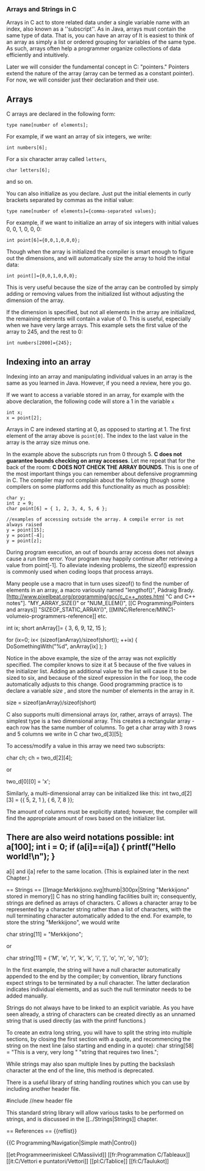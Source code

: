 ### Arrays and Strings in C

Arrays in C act to store related data under a single variable name with an index, also known as a ''subscript''.  As in Java, arrays must contain the same type of data.  That is, you can have an array of It is easiest to think of an array as simply a list or ordered grouping for variables of the same type.  As such, arrays often help a programmer organize collections of data efficiently and intuitively.

Later we will consider the fundamental concept in C: "pointers."  Pointers extend the nature of the array (array can be termed as a constant pointer). For now, we will consider just their declaration and their use.

## Arrays

C arrays are declared in the following form:

```
type name[number of elements];
```

For example, if we want an array of six integers, we write:
```
int numbers[6];
```

For a six character array called `letters`,

```
char letters[6];
```

and so on.

You can also initialize as you declare. Just put the initial elements in curly brackets separated by commas as the initial value:

```
type name[number of elements]={comma-separated values};
```

For example, if we want to initialize an array of six integers with initial values 0, 0, 1, 0, 0, 0:
```
int point[6]={0,0,1,0,0,0};
```

Though when the array is initialized the compiler is smart enough to figure out the dimensions, and will automatically size the array to hold the initial data:
```
int point[]={0,0,1,0,0,0};
```
This is very useful because the size of the array can be controlled by simply adding or removing values from the initialized list  without adjusting the dimension of the array.

If the dimension is specified, but not all elements in the array are initialized, the remaining elements will contain a value of 0. This is useful, especially when we have very large arrays.  This example sets the first value of the array to 245, and the rest to 0:

```
int numbers[2000]={245};
```

## Indexing into an array
Indexing into an array and manipulating individual values in an array is the same as you learned in Java.  However, if you need a review, here you go.

If we want to access a variable stored in an array, for example with the above declaration, the following code will store a 1 in the variable `x`

```
int x;
x = point[2];
```

Arrays in C are indexed starting at 0, as opposed to starting at 1.  The first element of the array above is `point[0]`.  The index to the last value in the array is the array size minus one.

In the example above the subscripts run from 0 through 5. **C does not guarantee bounds checking on array accesses**. Let me repeat that for the back of the room: **C DOES NOT CHECK THE ARRAY BOUNDS**.  This is one of the most important things you can remember about defensive programming in C.  The compiler may not complain about the following (though some compilers on some platforms add this functionality as much as possible):

```
char y;
int z = 9;
char point[6] = { 1, 2, 3, 4, 5, 6 };

//examples of accessing outside the array. A compile error is not always raised
y = point[15];
y = point[-4];
y = point[z];
```

During program execution, an out of bounds array access does not always cause a run time error. Your program may happily continue after retrieving a value from point[-1]. To alleviate indexing problems, the sizeof() expression is commonly used when coding loops that process arrays.

Many people use a macro that in turn uses sizeof() to find the number of elements in an array,
a macro variously named
"lengthof()",<ref>
Pádraig Brady.
[http://www.pixelbeat.org/programming/gcc/c_c++_notes.html "C and C++ notes"].
</ref>
"MY_ARRAY_SIZE()" or "NUM_ELEM()",<ref>
[[C Programming/Pointers and arrays]]
</ref>
"SIZEOF_STATIC_ARRAY()",<ref>
[[MINC/Reference/MINC1-volumeio-programmers-reference]]
</ref>
etc.

<source lang="c">
int ix;
short anArray[]= { 3, 6, 9, 12, 15 };
 
for (ix=0; ix< (sizeof(anArray)/sizeof(short)); ++ix) {
  DoSomethingWith("%d", anArray[ix] );
}
</source>

Notice in the above example, the size of the array was not explicitly specified. The compiler knows to size it at 5 because of the five values in the initializer list.  Adding an additional value to the list will cause it to be sized to six, and because of the sizeof expression in the <tt>for</tt> loop, the code automatically adjusts to this change.  Good programming practice is to declare a variable <i>size </i>, and store the number of elements in the array in it.
<p>
size = sizeof(anArray)/sizeof(short)
</p>

C also supports multi dimensional arrays (or, rather, arrays of arrays). The simplest type is a two dimensional array. This creates a rectangular array - each row has the same number of columns. To get a char array with 3 rows and 5 columns we write in C
 char two_d[3][5];

To access/modify a value in this array we need two subscripts:

<source lang="c">
char ch;
ch = two_d[2][4];
</source>

or

<source lang="c">
two_d[0][0] = 'x';
</source>

Similarly, a multi-dimensional array can be initialized like this:
<source lang="c">
int two_d[2][3] = {{ 5, 2, 1 },
                   { 6, 7, 8 }};
</source>

The amount of columns must be explicitly stated; however, the compiler will find the appropriate amount of rows based on the initializer list.

There are also weird notations possible:
<source lang="c">
int a[100];
int i = 0;
if (a[i]==i[a])
{
  printf("Hello world!\n");
}
</source>
----

a[i] and i[a] refer to the same location. (This is explained later in the next Chapter.)

== Strings ==
[[Image:Merkkijono.svg|thumb|300px|String "Merkkijono" stored in memory]]
C has no string handling facilities built in; consequently, strings are defined as arrays of characters. C allows a character array to be represented by a character string rather than a list of characters, with the null terminating character automatically added to the end. For example, to store the string "Merkkijono", we would write

<source lang="c">
char string[11] = "Merkkijono";
</source>

or

<source lang="c">
char string[11] = {'M', 'e', 'r', 'k', 'k', 'i', 'j', 'o', 'n', 'o', '\0'};
</source>

In the first example, the string will have a null character automatically appended to the end by the compiler; by convention, library functions expect strings to be terminated by a null character.  The latter declaration indicates individual elements, and as such the null terminator needs to be added manually. 

Strings do not always have to be linked to an explicit variable.  As you have seen already, a string of characters can be created directly as an unnamed string that is used directly (as with the printf functions.)  

To create an extra long string, you will have to split the string into multiple sections, by closing the first section with a quote, and recommencing the string on the next line (also starting and ending in a quote):
<source lang="c">
char string[58] = "This is a very, very long "
                "string that requires two lines.";
</source>

While strings may also span multiple lines by putting the backslash character at the end of the line, this method is deprecated. 

There is a useful library of string handling routines which you can use by including another header file.

<source lang="c">
#include <string.h>  //new header file
</source>

This standard string library will allow various tasks to be performed on strings, and is discussed in the [[../Strings|Strings]] chapter.

== References ==
{{reflist}}

{{C Programming/Navigation|Simple math|Control}}

[[et:Programmeerimiskeel C/Massiivid]]
[[fr:Programmation C/Tableaux]]
[[it:C/Vettori e puntatori/Vettori]]
[[pl:C/Tablice]]
[[fi:C/Taulukot]]
